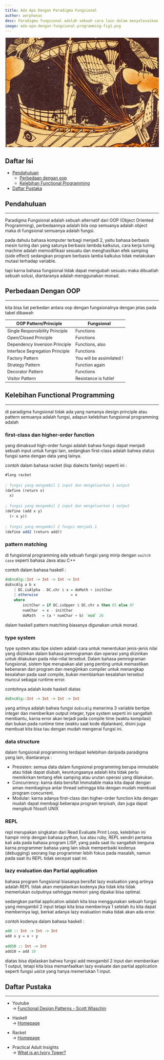 ```yaml
---
title: Ada Apa Dengan Paradigma Fungsional
author: aerphanas
desc: Paradigma fungsional adalah sebuah cara lain dalam menyelesaikan masalah dengan hanya menggunakan fungsi, berbeda dengan paradigma object oriented dan imperatif.
image: ada-apa-dengan-fungsional-programming-fig1.png
---
```


![orang yang berasal dari gerbang ivory. oleh Lefteris Papaulakis](/images/ada-apa-dengan-fungsional-programming-fig1.png "orang yang berasal dari gerbang ivory. oleh Lefteris Papaulakis")

## Daftar Isi

- [Pendahuluan](#pendahuluan)
  - [Perbedaan dengan oop](#perbedaan-dengan-oop)
  - [Kelebihan Functional Programming](#kelebihan-functional-programming)
- [Daftar Pustaka](#daftar-pustaka)

## Pendahuluan

---

Paradigma Fungsional adalah sebuah alternatif dari OOP (Object Oriented Programming), perbedaannya adalah bila oop semuanya adalah object maka di fungsional semuanya adalah fungsi.

pada dahulu bahasa komputer terbagi menjadi 2, yaitu bahasa berbasis mesin turing dan yang satunya berbasis lambda kalkulus, cara kerja turing machine adalah memodifikasi sesuatu dan menghasilkan efek samping (side effect) sedangkan program berbasis lamba kalkulus tidak melakukan mutasi terhadap variable.

tapi karna bahasa fungsional tidak dapat mengubah sesuatu maka dibuatlah sebuah solusi, diantaranya adalah menggunakan monad.

## Perbedaan Dengan OOP

---

kita bisa liat perbedan antara oop dengan fungsionalnya dengan jelas pada tabel dibawah

| OOP Pattern/Principle               | Fungsional                |
| ----------------------------------- | ------------------------- |
| Single Responsibility Principle     | Functions                 |
| Open/Closed Principle               | Functions                 |
| Dependency Inversion Principle      | Functions, also           |
| Interface Segregation Principle     | Functions                 |
| Factory Pattern                     | You will be assimilated ! |
| Strategy Pattern                    | Function again            |
| Decorator Pattern                   | Functions                 |
| Visitor Pattern                     | Resistance is futile!     |

## Kelebihan Functional Programming

---

di paradigma fungsional tidak ada yang namanya design principle atau pattern semuanya adalah fungsi, adapun kelebihan fungsional programming adalah

### first-class dan higher-order function

yang dimaksud high-order fungsi adalah bahwa fungsi dapat menjadi sebuah input untuk fungsi lain, sedangkan first-class adalah bahwa status fungsi sama dengan data yang lainya.

contoh dalam bahasa racket (lisp dialects family) seperti ini :

```scheme
#lang racket

; fungsi yang mengambil 1 input dan mengeluarkan 1 output
(define (return x)
  x)

; fungsi yang mengambil 2 input dan mengeluarkan 1 output
(define (add x y)
  (+ x y))

; fungsi yang mengambil 2 fungsi menjadi 1
(define add2 (return add))
```

### pattern matching

di fungsional programming ada sebuah fungsi yang mirip dengan ```switch case``` seperti bahasa Java atau C++

contoh dalam bahasa haskell :

```haskell
doEncAlg::Int -> Int -> Int -> Int
doEncAlg a b x
    | DC.isAlpha . DC.chr $ x = doMath + initChar
    | otherwise               = x
    where
        initChar = if DC.isUpper $ DC.chr x then 65 else 97
        numChar  = x - initChar
        doMath   = (a * numChar + b) `mod` 26
```

dalam haskell pattern matching biasanya digunakan untuk monad.

### type system

type system atau tipe sistem adalah cara untuk menentukan jenis-jenis nilai yang diizinkan dalam bahasa pemrograman dan operasi yang diizinkan untuk dilakukan pada nilai-nilai tersebut. Dalam bahasa pemrograman fungsional, sistem tipe merupakan alat yang penting untuk memastikan kebenaran dari program dan mengijinkan compiler untuk menangkap kesalahan pada saat compile, bukan membiarkan kesalahan tersebut muncul sebagai runtime error.

contohnya adalah kode haskell diatas

```haskell
doEncAlg::Int -> Int -> Int -> Int
```

yang artinya adalah bahwa fungsi ```doEncAlg``` menerima 3 variable bertipe integer dan memberikan output integer, type system seperti ini sangatlah membantu, karna error akan terjadi pada compile time (waktu kompilasi) dan bukan pada runtime time (waktu saat kode dijalankan), disini juga membuat kita bisa tau dengan mudah mengenai fungsi ini.

### data structure

dalam fungsional programming terdapat kelebihan daripada paradigma yang lain, diantaranya :

- Presisten: semua data dalam fungsional programming berupa immutable atau tidak dapat diubah, keuntungaanya adalah kita tidak perlu memikirkan tentang efek samping atau urutan operasi yang dilakukan.
- Concurrency: karna data bersifat Immutable maka kita dapat dengan aman membaginya antar thread sehingga kita dengan mudah membuat program concurrent.
- Modular: karna adanya first-class dan higher-order function kita dengan mudah dapat membagi beberapa program terpisah, dan juga dapat mengikuti filosofi UNIX

### REPL

repl merupakan singkatan dari Read Evaluate Print Loop, kelebihan ini hampir mirip dengan bahasa python, lua atau ruby, REPL sendiri pertama kali ada pada bahasa program LISP, yang pada saat itu sangatlah berguna karna programmer bahasa yang lain sibuk memperbaiki kodenya (debugging) seorang lisp programmer lebih fokus pada masalah, namun pada saat itu REPL tidak secepat saat ini.

### lazy evaluation dan Partial application

bahasa program fungsional biasanya bersifat lazy evaluation yang artinya adalah REPL tidak akan menjalankan kodenya jika tidak kita tidak memerlukan outputnya sehingga memori yang dipakai bisa optimal.

sedangkan partial application adalah kita bisa menggunakan sebuah fungsi yang mengambil 2 input tetapi kita bisa memberinya 1 setelah itu kita dapat memberinya lagi, berkat adanya lazy evaluation maka tidak akan ada error.

contoh kodenya dalam bahasa haskell :

```haskell
add :: Int -> Int -> Int
add x y = x + y

add10 :: Int -> Int
add10 = add 10
```

diatas bisa dijelaskan bahwa fungsi add mengambil 2 input dan memberikan 1 output, tetapi kita bisa memanfaatkan lazy evaluate dan partial application seperti fungsi ```add10``` yang hanya memerlukan 1 input.

## Daftar Pustaka

---

- Youtube  
→ [Functional Design Patterns - Scott Wlaschin](https://youtu.be/srQt1NAHYC0)  

- Haskell  
→ [Homepage](https://haskell.org)

- Racket  
→ [Homepage](https://racket-lang.org)

- Practical Adult Insights  
→ [What is an Ivory Tower?](https://www.practicaladultinsights.com/what-is-an-ivory-tower.htm)
